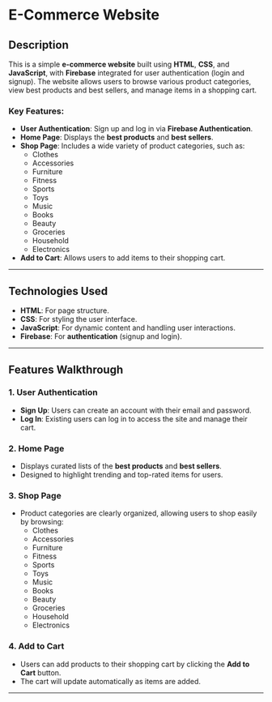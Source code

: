 # E-Commerce Website

## **Description**

This is a simple **e-commerce website** built using **HTML**, **CSS**, and **JavaScript**, with **Firebase** integrated for user authentication (login and signup). The website allows users to browse various product categories, view best products and best sellers, and manage items in a shopping cart.

### **Key Features:**
- **User Authentication**: Sign up and log in via **Firebase Authentication**.
- **Home Page**: Displays the **best products** and **best sellers**.
- **Shop Page**: Includes a wide variety of product categories, such as:
  - Clothes
  - Accessories
  - Furniture
  - Fitness
  - Sports
  - Toys
  - Music
  - Books
  - Beauty
  - Groceries
  - Household
  - Electronics
- **Add to Cart**: Allows users to add items to their shopping cart.

---

## **Technologies Used**

- **HTML**: For page structure.
- **CSS**: For styling the user interface.
- **JavaScript**: For dynamic content and handling user interactions.
- **Firebase**: For **authentication** (signup and login).

---

## **Features Walkthrough**

### 1. **User Authentication**
   - **Sign Up**: Users can create an account with their email and password.
   - **Log In**: Existing users can log in to access the site and manage their cart.

### 2. **Home Page**
   - Displays curated lists of the **best products** and **best sellers**. 
   - Designed to highlight trending and top-rated items for users.

### 3. **Shop Page**
   - Product categories are clearly organized, allowing users to shop easily by browsing:
     - Clothes
     - Accessories
     - Furniture
     - Fitness
     - Sports
     - Toys
     - Music
     - Books
     - Beauty
     - Groceries
     - Household
     - Electronics

### 4. **Add to Cart**
   - Users can add products to their shopping cart by clicking the **Add to Cart** button.
   - The cart will update automatically as items are added.

---



